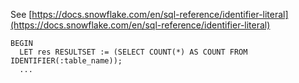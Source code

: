 See [https://docs.snowflake.com/en/sql-reference/identifier-literal](https://docs.snowflake.com/en/sql-reference/identifier-literal)
```
BEGIN
  LET res RESULTSET := (SELECT COUNT(*) AS COUNT FROM IDENTIFIER(:table_name));
  ...
```
